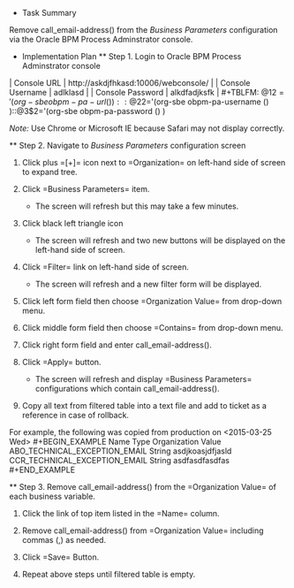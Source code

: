 * Task Summary

Remove call_email-address() from the *Business Parameters* configuration via the Oracle BPM Process Adminstrator console.

* Implementation Plan
** Step 1. Login to Oracle BPM Process Adminstrator console

| Console URL      | http://askdjfhkasd:10006/webconsole/ |
| Console Username | adlklasd                             |
| Console Password | alkdfadjksfk                         |
#+TBLFM: @1$2='(org-sbe obpm-pa-url () )::@2$2='(org-sbe obpm-pa-username () )::@3$2='(org-sbe obpm-pa-password () )

*Note:* Use Chrome or Microsoft IE because Safari may not display correctly.

** Step 2. Navigate to *Business Parameters* configuration screen

1. Click plus =[+]= icon next to =Organization= on left-hand side of screen to expand tree.

2. Click =Business Parameters= item.

   - The screen will refresh but this may take a few minutes.

3. Click black left triangle icon

   - The screen will refresh and two new buttons will be displayed on the left-hand side of screen.

4. Click =Filter= link on left-hand side of screen.

   - The screen will refresh and a new filter form will be displayed.

5. Click left form field then choose =Organization Value= from drop-down menu.

6. Click middle form field then choose =Contains= from drop-down menu.

7. Click right form field and enter call_email-address().

8. Click =Apply= button.

   - The screen will refresh and display =Business Parameters= configurations which contain call_email-address().

9. Copy all text from filtered table into a text file and add to ticket as a reference in case of rollback. 

For example, the following was copied from production on <2015-03-25 Wed>
#+BEGIN_EXAMPLE
	Name	Type	Organization Value
	ABO_TECHNICAL_EXCEPTION_EMAIL	String	asdjkoasjdfjasld
	CCR_TECHNICAL_EXCEPTION_EMAIL	String	asdfasdfasdfas
#+END_EXAMPLE
 
** Step 3. Remove call_email-address() from the =Organization Value= of each business variable.

1. Click the link of top item listed in the =Name= column.

2. Remove call_email-address() from =Organization Value= including commas (,) as needed.

3. Click =Save= Button.

4. Repeat above steps until filtered table is empty. 
